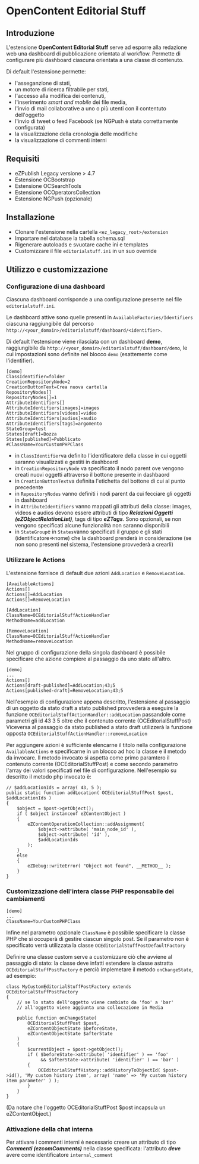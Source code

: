 # OpenContent Editorial Stuff

## Introduzione
L'estensione **OpenContent Editorial Stuff** serve ad esporre alla redazione web una dashboard di pubblicazione orientata al workflow. Permette di configurare più dashboard ciascuna orientata a una classe di contenuto.

Di default l'estensione permette:

 * l'asseganzione di stati, 
 * un motore di ricerca filtrabile per stati, 
 * l'accesso alla modifica dei contenuti, 
 * l'inserimento *smart and mobile* dei file media, 
 * l'invio di mail collaborative a uno o più utenti con il contentuto dell'oggetto
 * l'invio di tweet o feed Facebook (se NGPush è stata correttamente configurata)
 * la visualizzazione della cronologia delle modifiche
 * la visualizzazione di commenti interni

## Requisiti
 * eZPublish Legacy versione > 4.7
 * Estensione OCBootstrap
 * Estensione OCSearchTools
 * Estensione OCOperatorsCollection
 * Estensione NGPush (opzionale)
 
## Installazione

 * Clonare l'estensione nella cartella `<ez_legacy_root>/extension`
 * Importare nel database la tabella schema.sql
 * Rigenerare autoloads e svuotare cache ini e templates
 * Customizzare il file `editorialstuff.ini` in un suo override 
 
## Utilizzo e customizzazione

### Configurazione di una dashboard

Ciascuna dashboard corrisponde a una configurazione presente nel file `editorialstuff.ini`.

Le dashboard attive sono quelle presenti in `AvailableFactories/Identifiers` ciascuna raggiungibile dal percorso `http://<your_domain>/editorialstuff/dashboard/<identifier>`.

Di default l'estensione viene rilasciata con un dashboard **demo**, raggiungibile da `http://<your_domain>/editorialstuff/dashboard/demo`, le cui impostazioni sono definite nel blocco `demo` (esattemente come l'identifier).


	[demo]	
	ClassIdentifier=folder
	CreationRepositoryNode=2
	CreationButtonText=Crea nuova cartella
	RepositoryNodes[]
	RepositoryNodes[]=1
	AttributeIdentifiers[]
	AttributeIdentifiers[images]=images
	AttributeIdentifiers[videos]=video
	AttributeIdentifiers[audios]=audio
	AttributeIdentifiers[tags]=argomento
	StateGroup=test
	States[draft]=Bozza
	States[published]=Pubblicato
	#ClassName=YourCustomPHPClass

 - in `ClassIdentifier`va definito l'identificatore della classe in cui oggetti saranno visualizzati e gestiti in dashboard
 - in `CreationRepositoryNode` va specificato il nodo parent ove vengono creati nuovi oggetti attraverso il bottone presente in dashbaord 
 - in `CreationButtonText`va definita l'etichetta del bottone di cui al punto precedente
 - in `RepositoryNodes` vanno definiti i nodi parent da cui fecciare gli oggetti in dashboard
 - in `AttributeIdentifiers` vanno mappati gli attributi della classe: images, videos e audios devono essere attributi di tipo ***Relazioni Oggetti (eZObjectRelationList)***, tags di tipo ***eZTags***. Sono opzionali, se non vengono specificati alcune funzionalità non saranno disponibili
 - in `StateGroup`e in `States`vanno specificati il gruppo e gli stati (identificatore=>nome) che la dashboard prenderà in considerazione (se non sono presenti nel sistema, l'estensione provvederà a crearli)

### Utilizzare le Actions

L'estensione fornisce di default due azioni `AddLocation` e `RemoveLocation`.

    [AvailableActions]
    Actions[]
    Actions[]=AddLocation
    Actions[]=RemoveLocation

    [AddLocation]
    ClassName=OCEditorialStuffActionHandler
    MethodName=addLocation

    [RemoveLocation]
    ClassName=OCEditorialStuffActionHandler
    MethodName=removeLocation

Nel gruppo di configurazione della singola dashboard è possibile specificare che azione compiere al passaggio da uno stato all'altro.

	[demo]
	...
	Actions[]
    Actions[draft-published]=AddLocation;43;5
    Actions[published-draft]=RemoveLocation;43;5

Nell'esempio di configurazione appena descritto, l'estensione al passaggio di un oggetto da stato draft a stato published provvederà a eseguire la funzione `OCEditorialStuffActionHandler::addLocation` passandole come parametri gli id 43 3 5 oltre che il contenuto corrente (OCEditorialStuffPost)
Viceversa al passaggio da stato published a stato draft utilizzerà la funzione opposta `OCEditorialStuffActionHandler::removeLocation`

Per aggiungere azioni è sufficiente elencarne il titolo nella configurazione `AvailableActions` e specificarne in un blocco ad hoc la classe e il metodo da invocare.
Il metodo invocato si aspetta come primo paramtero il contenuto corrente (OCEditorialStuffPost) e come secondo parametro l'array dei valori specificati nel file di configurazione.
Nell'esempio su descritto il metodo php invocato è:


    // $addLocationIds = array( 43, 5 );
    public static function addLocation( OCEditorialStuffPost $post, $addLocationIds )
    {
        $object = $post->getObject();
        if ( $object instanceof eZContentObject )
        {
            eZContentOperationCollection::addAssignment(
                $object->attribute( 'main_node_id' ),
                $object->attribute( 'id' ),
                $addLocationIds
            );
        }
        else
        {
            eZDebug::writeError( "Object not found", __METHOD__ );
        }
    }

### Customizzazione dell'intera classe PHP responsabile dei cambiamenti

	[demo]
	...
	ClassName=YourCustomPHPClass

Infine nel parametro opzionale `ClassName` è possibile specificare la classe PHP che si occuperà di gestire ciascun singolo post. Se il parametro non è specificato verrà utilizzata la classe `OCEditorialStuffPostDefaultFactory`

Definire una classe custom serve a customizzare ciò che avviene al passaggio di stato: la classe deve infatti estendere la classe astratta `OCEditorialStuffPostFactory` e perciò implemetare il metodo `onChangeState`, ad esempio:
	
	class MyCustomEditorialStuffPostFactory extends OCEditorialStuffPostFactory
	{
		// se lo stato dell'oggetto viene cambiato da 'foo' a 'bar' 
		// all'oggetto viene aggiunta una collocazione in Media

		public function onChangeState( 
			OCEditorialStuffPost $post, 
			eZContentObjectState $beforeState, 
			eZContentObjectState $afterState 
		)
		{
			$currentObject = $post->getObject();
			if ( $beforeState->attribute( 'identifier' ) == 'foo' 
				 && $afterState->attribute( 'identifier' ) == 'bar' )
			{
				OCEditorialStuffHistory::addHistoryToObjectId( $post->id(), 'My custom history item', array( 'name' => 'My custom history item parameter' ) );
			}	
		}
	}
(Da notare che l'oggetto OCEditorialStuffPost $post incapsula un eZContentObject.)

### Attivazione della chat interna

Per attivare i commenti interni è necessario creare un attributo di tipo ***Commenti (ezcomComments)*** nella classe specificata: l'attributo ***deve*** avere come identificatore `internal_comment`

